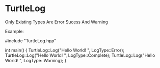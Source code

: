 # TurtleLog

Only Existing Types Are Error Sucess And Warning

Example: 

#include "TurtleLog.hpp"

int main() {
  TurtleLog::Log("Hello World!   ", LogType::Error);
  TurtleLog::Log("Hello World!   ", LogType::Complete);
  TurtleLog::Log("Hello World!   ", LogType::Warning);
}

